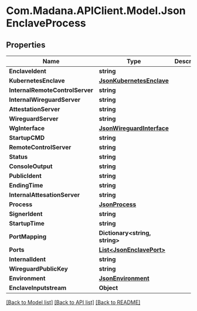 
# Com.Madana.APIClient.Model.JsonEnclaveProcess

## Properties

Name | Type | Description | Notes
------------ | ------------- | ------------- | -------------
**EnclaveIdent** | **string** |  | [optional] 
**KubernetesEnclave** | [**JsonKubernetesEnclave**](JsonKubernetesEnclave.md) |  | [optional] 
**InternalRemoteControlServer** | **string** |  | [optional] 
**InternalWireguardServer** | **string** |  | [optional] 
**AttestationServer** | **string** |  | [optional] 
**WireguardServer** | **string** |  | [optional] 
**WgInterface** | [**JsonWireguardInterface**](JsonWireguardInterface.md) |  | [optional] 
**StartupCMD** | **string** |  | [optional] 
**RemoteControlServer** | **string** |  | [optional] 
**Status** | **string** |  | [optional] 
**ConsoleOutput** | **string** |  | [optional] 
**PublicIdent** | **string** |  | [optional] 
**EndingTime** | **string** |  | [optional] 
**InternalAttesationServer** | **string** |  | [optional] 
**Process** | [**JsonProcess**](JsonProcess.md) |  | [optional] 
**SignerIdent** | **string** |  | [optional] 
**StartupTime** | **string** |  | [optional] 
**PortMapping** | **Dictionary&lt;string, string&gt;** |  | [optional] 
**Ports** | [**List&lt;JsonEnclavePort&gt;**](JsonEnclavePort.md) |  | [optional] 
**InternalIdent** | **string** |  | [optional] 
**WireguardPublicKey** | **string** |  | [optional] 
**Environment** | [**JsonEnvironment**](JsonEnvironment.md) |  | [optional] 
**EnclaveInputstream** | **Object** |  | [optional] 

[[Back to Model list]](../README.md#documentation-for-models)
[[Back to API list]](../README.md#documentation-for-api-endpoints)
[[Back to README]](../README.md)

